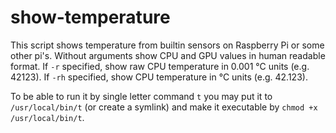 # show-temperature

This script shows temperature from builtin sensors on Raspberry Pi or some other pi's.
Without arguments show CPU and GPU values in human readable format.
If `-r` specified, show raw CPU temperature in 0.001 °C units (e.g. 42123).
If `-rh` specified, show CPU temperature in °C units (e.g. 42.123).

To be able to run it by single letter command `t` you may put it to `/usr/local/bin/t` (or create a symlink) and make it executable by `chmod +x /usr/local/bin/t`.
